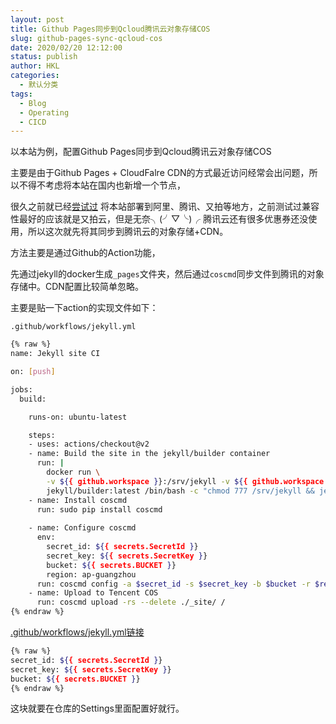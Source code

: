 ```yaml
---
layout: post
title: Github Pages同步到Qcloud腾讯云对象存储COS
slug: github-pages-sync-qcloud-cos
date: 2020/02/20 12:12:00
status: publish
author: HKL
categories: 
  - 默认分类
tags: 
  - Blog
  - Operating
  - CICD
---
```


以本站为例，配置Github Pages同步到Qcloud腾讯云对象存储COS

主要是由于Github Pages + CloudFalre CDN的方式最近访问经常会出问题，所以不得不考虑将本站在国内也新增一个节点，

很久之前就已经[尝试过](/2019/12/coding-jenkins-jekyll-cos/) 将本站部署到阿里、腾讯、又拍等地方，之前测试过兼容性最好的应该就是又拍云，但是无奈╮(╯▽╰)╭ 腾讯云还有很多优惠券还没使用，所以这次就先将其同步到腾讯云的对象存储+CDN。


方法主要是通过Github的Action功能，

先通过jekyll的docker生成`_pages`文件夹，然后通过`coscmd`同步文件到腾讯的对象存储中。CDN配置比较简单忽略。


主要是贴一下action的实现文件如下：

<!--more-->


`.github/workflows/jekyll.yml`

```bash
{% raw %}
name: Jekyll site CI

on: [push]

jobs:
  build:

    runs-on: ubuntu-latest

    steps:
    - uses: actions/checkout@v2
    - name: Build the site in the jekyll/builder container
      run: |
        docker run \
        -v ${{ github.workspace }}:/srv/jekyll -v ${{ github.workspace }}/_site:/srv/jekyll/_site \
        jekyll/builder:latest /bin/bash -c "chmod 777 /srv/jekyll && jekyll build --future"
    - name: Install coscmd
      run: sudo pip install coscmd
      
    - name: Configure coscmd
      env: 
        secret_id: ${{ secrets.SecretId }}
        secret_key: ${{ secrets.SecretKey }}
        bucket: ${{ secrets.BUCKET }}
        region: ap-guangzhou
      run: coscmd config -a $secret_id -s $secret_key -b $bucket -r $region
    - name: Upload to Tencent COS
      run: coscmd upload -rs --delete ./_site/ /
{% endraw %}
```

[.github/workflows/jekyll.yml链接](https://github.com/hiplon/hiplon.github.io/blob/master/.github/workflows/jekyll.yml)

```bash
{% raw %}
secret_id: ${{ secrets.SecretId }}
secret_key: ${{ secrets.SecretKey }}
bucket: ${{ secrets.BUCKET }}
{% endraw %}
```

这块就要在仓库的Settings里面配置好就行。

